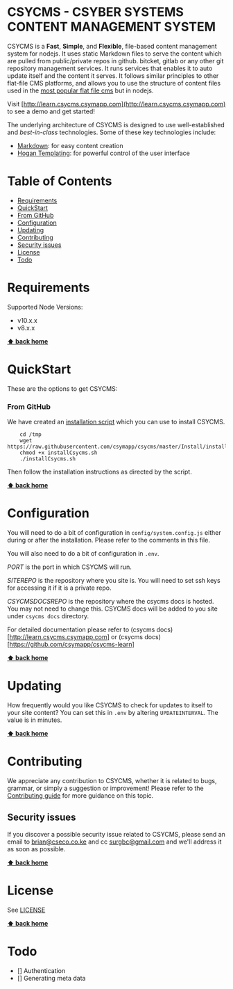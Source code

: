 # CSYCMS - CSYBER SYSTEMS CONTENT MANAGEMENT SYSTEM

CSYCMS is a **Fast**, **Simple**, and **Flexible**, file-based content management system for nodejs. It uses static Markdown files to serve the content which are pulled from public/private repos in github. bitcket, gitlab or any other git repository management services. It runs services that enables it to auto update itself and the content it serves. It follows similar principles to other flat-file CMS platforms, and allows you to use the structure of content files used in the [most popular flat file cms](https://getgrav.org/downloads)
 but in nodejs. 

Visit [http://learn.csycms.csymapp.com](http://learn.csycms.csymapp.com) to see a demo and get started!

The underlying architecture of CSYCMS is designed to use well-established and _best-in-class_ technologies. Some of these key technologies include:

* [Markdown](http://en.wikipedia.org/wiki/Markdown): for easy content creation
* [Hogan Templating](http://twitter.github.io/hogan.js/): for powerful control of the user interface

# Table of Contents
- [Requirements](#requirements)
- [QuickStart](#quickstart)
 - [From GitHub](#from-github)
- [Configuration](#configuration)
- [Updating](#updating)
- [Contributing](#contributing)
- [Security issues](#security-issues)
- [License](#license)
- [Todo](#todo)

# Requirements

Supported Node Versions:
- v10.x.x
- v8.x.x

**[⬆ back home](#table-of-contents)**

# QuickStart

These are the options to get CSYCMS:

### From GitHub

We have created an [installation script](/Install.installCsycms.sh) which you can use to install CSYCMS. 

```
    cd /tmp
    wget https://raw.githubusercontent.com/csymapp/csycms/master/Install/installCsycms.sh
    chmod +x installCsycms.sh
    ./installCsycms.sh
```

Then follow the installation instructions as directed by the script.

**[⬆ back home](#table-of-contents)**


# Configuration

You will need to do a bit of configuration in `config/system.config.js` either during or after the installation. Please refer to the comments in this file.

You will also need to do a bit of configuration in `.env`.

*PORT* is the port in which CSYCMS will run.

*SITEREPO* is the repository where you site is. You will need to set ssh keys for accessing it if it is a private repo.

*CSYCMSDOCSREPO* is the repository where the csycms docs is hosted. You may not need to change this. CSYCMS docs will be added to you site under `csycms docs` directory.

For detailed documentation please refer to (csycms docs)[http://learn.csycms.csymapp.com] or (csycms docs)[https://github.com/csymapp/csycms-learn]

**[⬆ back home](#table-of-contents)**


# Updating

How frequently would you like CSYCMS to check for updates to itself to your site content? You can set this in `.env` by altering `UPDATEINTERVAL`. The value is in minutes.

**[⬆ back home](#table-of-contents)**

# Contributing
We appreciate any contribution to CSYCMS, whether it is related to bugs, grammar, or simply a suggestion or improvement! Please refer to the [Contributing guide](CONTRIBUTE.md) for more guidance on this topic.

## Security issues
If you discover a possible security issue related to CSYCMS, please send an email to brian@cseco.co.ke and cc surgbc@gmail.com and we'll address it as soon as possible.

**[⬆ back home](#table-of-contents)**

# License

See [LICENSE](LICENSE.txt)

**[⬆ back home](#table-of-contents)**

# Todo
- [] Authentication
- [] Generating meta data